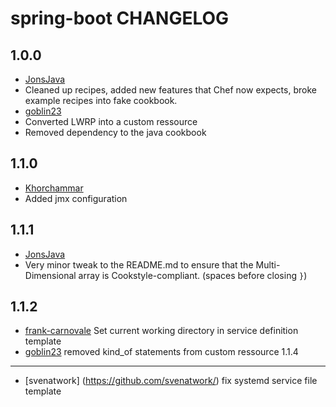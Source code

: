 spring-boot CHANGELOG
====
1.0.0
---
-   [JonsJava](https://github.com/jonsjava)
-   Cleaned up recipes, added new features that Chef now expects, broke example recipes into fake cookbook.
-   [goblin23](https://github.com/goblin23)
-   Converted LWRP into a custom ressource
-   Removed dependency to the java cookbook

1.1.0
---
-   [Khorchammar](https://github.com/Khorchammar)
-   Added jmx configuration

1.1.1
---
-   [JonsJava](https://github.com/jonsjava)
-   Very minor tweak to the README.md to ensure that the Multi-Dimensional array is Cookstyle-compliant. (spaces before closing `}`)

1.1.2
---
-   [frank-carnovale](https://github.com/frank-carnovale) Set current working directory in service definition template
-   [goblin23](https://github.com/goblin23) removed kind_of statements from custom ressource
1.1.4
---
-   [svenatwork] (https://github.com/svenatwork/) fix systemd service file template
